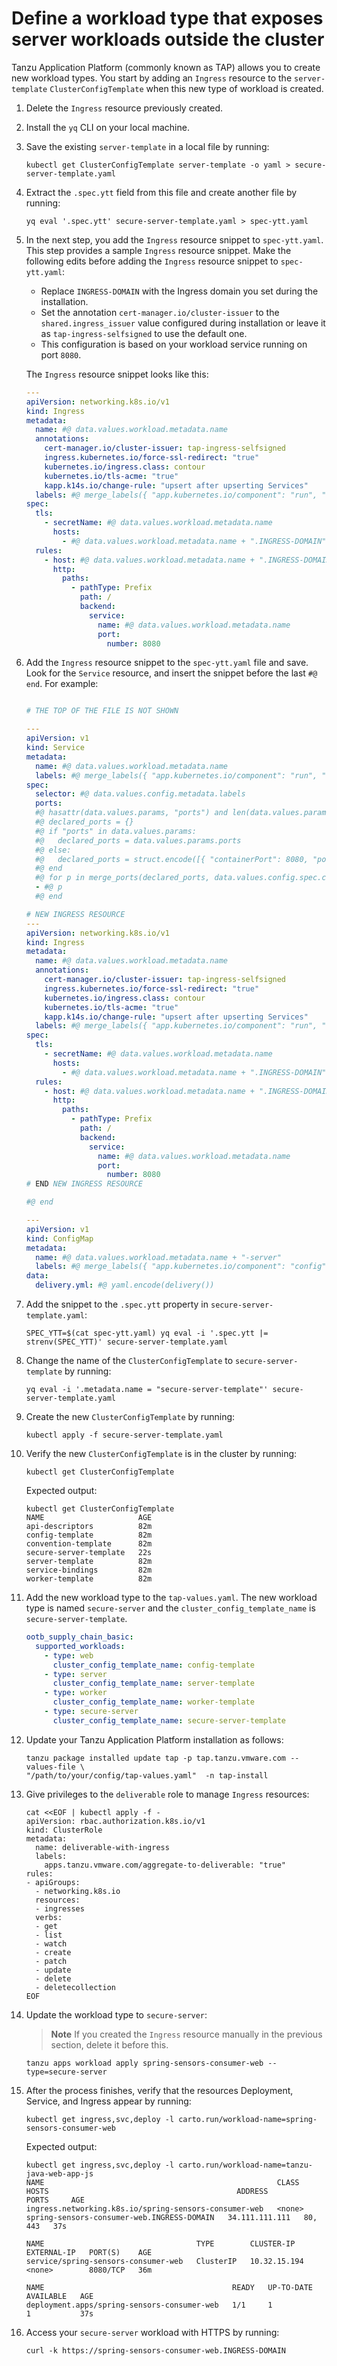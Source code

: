 # Define a workload type that exposes server workloads outside the cluster

Tanzu Application Platform (commonly known as TAP) allows you to create new workload types. You
start by adding an `Ingress` resource to the `server-template` `ClusterConfigTemplate` when this new
type of workload is created.

1. Delete the `Ingress` resource previously created.

1. Install the `yq` CLI on your local machine.

1. Save the existing `server-template` in a local file by running:

   ```console
   kubectl get ClusterConfigTemplate server-template -o yaml > secure-server-template.yaml
   ```

1. Extract the `.spec.ytt` field from this file and create another file by running:

   ```console
   yq eval '.spec.ytt' secure-server-template.yaml > spec-ytt.yaml
   ```

1. In the next step, you add the `Ingress` resource snippet to `spec-ytt.yaml`. This step provides a
   sample `Ingress` resource snippet. Make the following edits before adding the `Ingress` resource
   snippet to `spec-ytt.yaml`:

   - Replace `INGRESS-DOMAIN` with the Ingress domain you set during the installation.
   - Set the annotation `cert-manager.io/cluster-issuer` to the `shared.ingress_issuer` value
     configured during installation or leave it as `tap-ingress-selfsigned` to use the default one.
   - This configuration is based on your workload service running on port `8080`.

    The `Ingress` resource snippet looks like this:

    ```yaml
    ---
    apiVersion: networking.k8s.io/v1
    kind: Ingress
    metadata:
      name: #@ data.values.workload.metadata.name
      annotations:
        cert-manager.io/cluster-issuer: tap-ingress-selfsigned
        ingress.kubernetes.io/force-ssl-redirect: "true"
        kubernetes.io/ingress.class: contour
        kubernetes.io/tls-acme: "true"
        kapp.k14s.io/change-rule: "upsert after upserting Services"
      labels: #@ merge_labels({ "app.kubernetes.io/component": "run", "carto.run/workload-name": data.values.workload.metadata.name })
    spec:
      tls:
        - secretName: #@ data.values.workload.metadata.name
          hosts:
            - #@ data.values.workload.metadata.name + ".INGRESS-DOMAIN"
      rules:
        - host: #@ data.values.workload.metadata.name + ".INGRESS-DOMAIN"
          http:
            paths:
              - pathType: Prefix
                path: /
                backend:
                  service:
                    name: #@ data.values.workload.metadata.name
                    port:
                      number: 8080
    ```

1. Add the `Ingress` resource snippet to the `spec-ytt.yaml` file and save. Look for the `Service`
   resource, and insert the snippet before the last `#@ end`. For example:

    ```yaml

    # THE TOP OF THE FILE IS NOT SHOWN

    ---
    apiVersion: v1
    kind: Service
    metadata:
      name: #@ data.values.workload.metadata.name
      labels: #@ merge_labels({ "app.kubernetes.io/component": "run", "carto.run/workload-name": data.values.workload.metadata.name })
    spec:
      selector: #@ data.values.config.metadata.labels
      ports:
      #@ hasattr(data.values.params, "ports") and len(data.values.params.ports) or assert.fail("one or more ports param must be provided.")
      #@ declared_ports = {}
      #@ if "ports" in data.values.params:
      #@   declared_ports = data.values.params.ports
      #@ else:
      #@   declared_ports = struct.encode([{ "containerPort": 8080, "port": 8080, "name":   "http"}])
      #@ end
      #@ for p in merge_ports(declared_ports, data.values.config.spec.containers):
      - #@ p
      #@ end

    # NEW INGRESS RESOURCE
    ---
    apiVersion: networking.k8s.io/v1
    kind: Ingress
    metadata:
      name: #@ data.values.workload.metadata.name
      annotations:
        cert-manager.io/cluster-issuer: tap-ingress-selfsigned
        ingress.kubernetes.io/force-ssl-redirect: "true"
        kubernetes.io/ingress.class: contour
        kubernetes.io/tls-acme: "true"
        kapp.k14s.io/change-rule: "upsert after upserting Services"
      labels: #@ merge_labels({ "app.kubernetes.io/component": "run", "carto.run/workload-name": data.values.workload.metadata.name })
    spec:
      tls:
        - secretName: #@ data.values.workload.metadata.name
          hosts:
            - #@ data.values.workload.metadata.name + ".INGRESS-DOMAIN"
      rules:
        - host: #@ data.values.workload.metadata.name + ".INGRESS-DOMAIN"
          http:
            paths:
              - pathType: Prefix
                path: /
                backend:
                  service:
                    name: #@ data.values.workload.metadata.name
                    port:
                      number: 8080
    # END NEW INGRESS RESOURCE

    #@ end

    ---
    apiVersion: v1
    kind: ConfigMap
    metadata:
      name: #@ data.values.workload.metadata.name + "-server"
      labels: #@ merge_labels({ "app.kubernetes.io/component": "config" })
    data:
      delivery.yml: #@ yaml.encode(delivery())
    ```

1. Add the snippet to the `.spec.ytt` property in `secure-server-template.yaml`:

   ```console
   SPEC_YTT=$(cat spec-ytt.yaml) yq eval -i '.spec.ytt |= strenv(SPEC_YTT)' secure-server-template.yaml
   ```

1. Change the name of the `ClusterConfigTemplate` to `secure-server-template` by running:

   ```console
   yq eval -i '.metadata.name = "secure-server-template"' secure-server-template.yaml
   ```

1. Create the new `ClusterConfigTemplate` by running:

   ```console
   kubectl apply -f secure-server-template.yaml
   ```

1. Verify the new `ClusterConfigTemplate` is in the cluster by running:

   ```console
   kubectl get ClusterConfigTemplate
   ```

   Expected output:

   ```console
   kubectl get ClusterConfigTemplate
   NAME                     AGE
   api-descriptors          82m
   config-template          82m
   convention-template      82m
   secure-server-template   22s
   server-template          82m
   service-bindings         82m
   worker-template          82m
   ```

1. Add the new workload type to the `tap-values.yaml`. The new workload type is named `secure-server`
   and the `cluster_config_template_name` is `secure-server-template`.

    ```yaml
    ootb_supply_chain_basic:
      supported_workloads:
        - type: web
          cluster_config_template_name: config-template
        - type: server
          cluster_config_template_name: server-template
        - type: worker
          cluster_config_template_name: worker-template
        - type: secure-server
          cluster_config_template_name: secure-server-template
    ```

1. Update your Tanzu Application Platform installation as follows:

   ```console
   tanzu package installed update tap -p tap.tanzu.vmware.com --values-file \
   "/path/to/your/config/tap-values.yaml"  -n tap-install
   ```

1. Give privileges to the `deliverable` role to manage `Ingress` resources:

   ```console
   cat <<EOF | kubectl apply -f -
   apiVersion: rbac.authorization.k8s.io/v1
   kind: ClusterRole
   metadata:
     name: deliverable-with-ingress
     labels:
       apps.tanzu.vmware.com/aggregate-to-deliverable: "true"
   rules:
   - apiGroups:
     - networking.k8s.io
     resources:
     - ingresses
     verbs:
     - get
     - list
     - watch
     - create
     - patch
     - update
     - delete
     - deletecollection
   EOF
   ```

1. Update the workload type to `secure-server`:

   > **Note** If you created the `Ingress` resource manually in the previous section, delete it
   > before this.

   ```console
   tanzu apps workload apply spring-sensors-consumer-web --type=secure-server
   ```

1. After the process finishes, verify that the resources Deployment, Service, and Ingress appear by
   running:

   ```console
   kubectl get ingress,svc,deploy -l carto.run/workload-name=spring-sensors-consumer-web
   ```

   Expected output:

   ```console
   kubectl get ingress,svc,deploy -l carto.run/workload-name=tanzu-java-web-app-js
   NAME                                                    CLASS    HOSTS                                          ADDRESS          PORTS     AGE
   ingress.networking.k8s.io/spring-sensors-consumer-web   <none>   spring-sensors-consumer-web.INGRESS-DOMAIN   34.111.111.111   80, 443   37s

   NAME                                  TYPE        CLUSTER-IP     EXTERNAL-IP   PORT(S)    AGE
   service/spring-sensors-consumer-web   ClusterIP   10.32.15.194   <none>        8080/TCP   36m

   NAME                                          READY   UP-TO-DATE   AVAILABLE   AGE
   deployment.apps/spring-sensors-consumer-web   1/1     1            1           37s

   ```

1. Access your `secure-server` workload with HTTPS by running:

   ```console
   curl -k https://spring-sensors-consumer-web.INGRESS-DOMAIN
   ```
